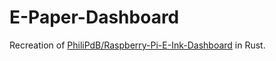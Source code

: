# E-Paper-Dashboard

Recreation of [PhiliPdB/Raspberry-Pi-E-Ink-Dashboard](https://github.com/PhiliPdB/Raspberry-Pi-E-Ink-Dashboard) in Rust.
